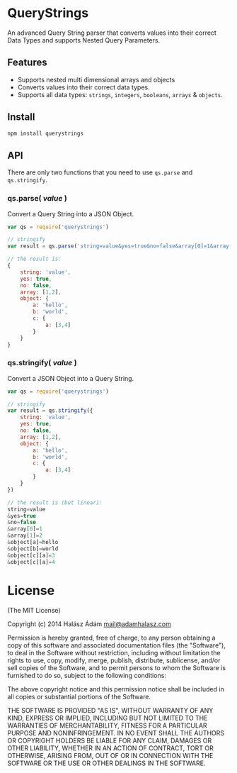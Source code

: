 # QueryStrings
An advanced Query String parser that converts values into their correct Data Types and supports Nested Query Parameters. 

## **Features**
 - Supports nested multi dimensional arrays and objects 
 - Converts values into their correct data types. 
 - Supports all data types: `strings`, `integers`, `booleans`, `arrays` & `objects`.
 
## **Install**
```bash
npm install querystrings
```

## **API**
There are only two functions that you need to use `qs.parse` and `qs.stringify`.

### **qs.parse(** *value* **)**
Convert a Query String into a JSON Object.
```js
var qs = require('querystrings')

// stringify
var result = qs.parse('string=value&yes=true&no=false&array[0]=1&array[1]=2&object[a]=hello&object[b]=world&object[c][a]=3&object[c][a]=4')

// the result is:
{
	string: 'value',
	yes: true,
	no: false,
	array: [1,2],
	object: {
		a: 'hello',
		b: 'world',
		c: {
			a: [3,4]
		}
	}
}

```

### **qs.stringify(** *value* **)**
Convert a JSON Object into a Query String.
```js
var qs = require('querystrings')

// stringify
var result = qs.stringify({
	string: 'value',
	yes: true,
	no: false,
	array: [1,2],
	object: {
		a: 'hello',
		b: 'world',
		c: {
			a: [3,4]
		}
	}
})

// the result is (but linear):
string=value
&yes=true
&no=false
&array[0]=1
&array[1]=2
&object[a]=hello
&object[b]=world
&object[c][a]=3
&object[c][a]=4

```

# **License**
(The MIT License)

Copyright (c) 2014 Halász Ádám <mail@adamhalasz.com>

Permission is hereby granted, free of charge, to any person obtaining a copy
of this software and associated documentation files (the "Software"), to deal
in the Software without restriction, including without limitation the rights
to use, copy, modify, merge, publish, distribute, sublicense, and/or sell
copies of the Software, and to permit persons to whom the Software is
furnished to do so, subject to the following conditions:

The above copyright notice and this permission notice shall be included in
all copies or substantial portions of the Software.

THE SOFTWARE IS PROVIDED "AS IS", WITHOUT WARRANTY OF ANY KIND, EXPRESS OR
IMPLIED, INCLUDING BUT NOT LIMITED TO THE WARRANTIES OF MERCHANTABILITY,
FITNESS FOR A PARTICULAR PURPOSE AND NONINFRINGEMENT. IN NO EVENT SHALL THE
AUTHORS OR COPYRIGHT HOLDERS BE LIABLE FOR ANY CLAIM, DAMAGES OR OTHER
LIABILITY, WHETHER IN AN ACTION OF CONTRACT, TORT OR OTHERWISE, ARISING FROM,
OUT OF OR IN CONNECTION WITH THE SOFTWARE OR THE USE OR OTHER DEALINGS IN
THE SOFTWARE.
